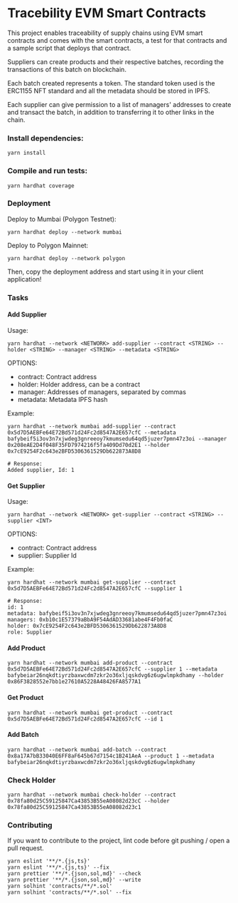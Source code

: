 # Tracebility EVM Smart Contracts

This project enables traceability of supply chains using EVM smart contracts and comes with the smart contracts, a test for that contracts and a sample script that deploys that contract.

Suppliers can create products and their respective batches, recording the transactions of this batch on blockchain.

Each batch created represents a token. The standard token used is the ERC1155 NFT standard and all the metadata should be stored in IPFS.

Each supplier can give permission to a list of managers' addresses to create and transact the batch, in addition to transferring it to other links in the chain.

### Install dependencies:

```shell
yarn install
```

### Compile and run tests:

```shell
yarn hardhat coverage
```

### Deployment

Deploy to Mumbai (Polygon Testnet):

```shell
yarn hardhat deploy --network mumbai
```

Deploy to Polygon Mainnet:

```shell
yarn hardhat deploy --network polygon
```

Then, copy the deployment address and start using it in your client application!

### Tasks

#### Add Supplier

Usage:

```shell
yarn hardhat --network <NETWORK> add-supplier --contract <STRING> --holder <STRING> --manager <STRING> --metadata <STRING>
```

OPTIONS:

- contract: Contract address
- holder: Holder address, can be a contract
- manager: Addresses of managers, separated by commas
- metadata: Metadata IPFS hash

Example:

```shell
yarn hardhat --network mumbai add-supplier --contract 0x5d7D5AEBFe64E72Bd571d24Fc2d8547A2E657cfC --metadata bafybeif5i3ov3n7xjwdeg3gnreeoy7kmumsedu64qd5juzer7pmn47z3oi --manager 0x208eAE2D4f048F35FD7974216f5fa409Dd70d2E1 --holder 0x7cE9254F2c643e2BFD5306361529Db622873A8D8

# Response:
Added supplier, Id: 1
```

#### Get Supplier

Usage:

```shell
yarn hardhat --network <NETWORK> get-supplier --contract <STRING> --supplier <INT>
```

OPTIONS:

- contract: Contract address
- supplier: Supplier Id

Example:

```shell
yarn hardhat --network mumbai get-supplier --contract 0x5d7D5AEBFe64E72Bd571d24Fc2d8547A2E657cfC --supplier 1

# Response:
id: 1
metadata: bafybeif5i3ov3n7xjwdeg3gnreeoy7kmumsedu64qd5juzer7pmn47z3oi
managers: 0xb10c1E57379aBbA9F54AdAD33681abe4F4Fb0faC
holder: 0x7cE9254F2c643e2BFD5306361529Db622873A8D8
role: Supplier
```

#### Add Product

```shell
yarn hardhat --network mumbai add-product --contract 0x5d7D5AEBFe64E72Bd571d24Fc2d8547A2E657cfC --supplier 1 --metadata bafybeiar26nqkdtiyrzbaxwcdm7zkr2o36xljqskdvg6z6ugwlmpkdhamy --holder 0x86F3828552e7bb1e27610A5228A48426FA8577A1
```

#### Get Product

```shell
yarn hardhat --network mumbai get-product --contract 0x5d7D5AEBFe64E72Bd571d24Fc2d8547A2E657cfC --id 1
```

#### Add Batch

```shell
yarn hardhat --network mumbai add-batch --contract 0x8a17A7bB33040E6FF8aF645b67d7154c1B241AeA --product 1 --metadata bafybeiar26nqkdtiyrzbaxwcdm7zkr2o36xljqskdvg6z6ugwlmpkdhamy
```

### Check Holder

```shell
yarn hardhat --network mumbai check-holder --contract 0x78fa80d25C59125847Ca43853B55eA08082d23cC --holder 0x78fa80d25C59125847Ca43853B55eA08082d23c1
```

### Contributing

If you want to contribute to the project, lint code before git pushing / open a pull request.

```shell
yarn eslint '**/*.{js,ts}'
yarn eslint '**/*.{js,ts}' --fix
yarn prettier '**/*.{json,sol,md}' --check
yarn prettier '**/*.{json,sol,md}' --write
yarn solhint 'contracts/**/*.sol'
yarn solhint 'contracts/**/*.sol' --fix
```
